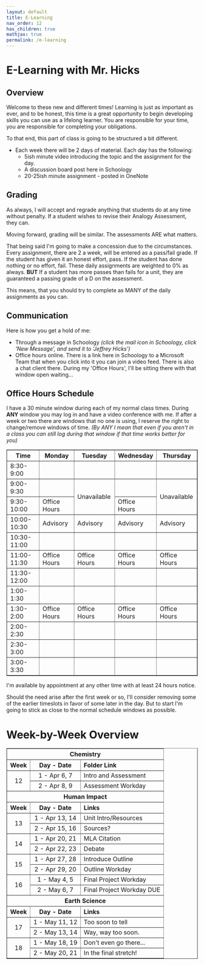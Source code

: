 ```yaml
---
layout: default
title: E-Learning
nav_order: 12
has_children: true
mathjax: true
permalink: /e-learning
---
```

# E-Learning with Mr. Hicks

## Overview
Welcome to these new and different times!
Learning is just as important as ever, and to be honest, this time is a great opportunity to begin developing skills you can use as a lifelong learner.
You are responsible for your time, you are responsible for completing your obligations.

To that end, this part of class is going to be structured a bit different.

  * Each week there will be 2 days of material. Each day has the following:
    * 5ish minute video introducing the topic and the assignment for the day.
    * A discussion board post here in Schoology
    * 20-25ish minute assignment - posted in OneNote

## Grading
As always, I will accept and regrade anything that students do at any time without penalty.
If a student wishes to revise their Analogy Assessment, they can.

Moving forward, grading will be similar.
The assessments ARE what matters.

That being said I'm going to make a concession due to the circumstances.
Every assignment, there are 2 a week, will be entered as a pass/fail grade.
If the student has given it an honest effort, pass.
If the student has done nothing or no effort, fail.
These daily assignments are weighted to 0% as always.
**BUT** If a student has more passes than fails for a unit, they are guaranteed a passing grade of a D on the assessment.

This means, that you should try to complete as MANY of the daily assignments as you can.

## Communication
Here is how you get a hold of me:

  * Through a message in Schoology *(click the mail icon in Schoology, click 'New Message', and send it to 'Jeffrey Hicks')*
  * Office hours online.  There is a link here in Schoology to a Microsoft Team that when you click into it you can join a video feed.  There is also a chat client there.  During my 'Office Hours', I'll be sitting there with that window open waiting...

## Office Hours Schedule
I have a 30 minute window during each of my normal class times.
During **ANY** window you may log in and have a video conference with me.
If after a week or two there are windows that no one is using, I reserve the right to change/remove windows of time.
*(By ANY I mean that even if you aren't in a class you can still log during that window if that time works better for you)*

<table style="border-collapse: collapse;" border="1">
  <tr>
    <th>Time</th>
    <th>Monday</th>
    <th>Tuesday</th>
    <th>Wednesday</th>
    <th>Thursday</th>
  </tr>
  <tr>
    <td>8:30-9:00</td>
    <td></td>
    <td></td>
    <td></td>
    <td></td>
  </tr>
  <tr>
    <td>9:00-9:30</td>
    <td></td>
    <td rowspan="2">Unavailable</td>
    <td></td>
    <td rowspan="2">Unavailable</td>
  </tr>
  <tr>
    <td>9:30-10:00</td>
    <td>Office Hours</td>
    <td>Office Hours</td>
  </tr>
  <tr>
    <td>10:00-10:30</td>
    <td>Advisory</td>
    <td>Advisory</td>
    <td>Advisory</td>
    <td>Advisory</td>
  </tr>
  <tr>
    <td>10:30-11:00</td>
    <td></td>
    <td></td>
    <td></td>
    <td></td>
  </tr>
  <tr>
    <td>11:00-11:30</td>
    <td>Office Hours</td>
    <td>Office Hours</td>
    <td>Office Hours</td>
    <td>Office Hours</td>
  </tr>
  <tr>
    <td>11:30-12:00</td>
    <td></td>
    <td></td>
    <td></td>
    <td></td>
  </tr>
  <tr>
    <td>1:00-1:30</td>
    <td></td>
    <td></td>
    <td></td>
    <td></td>
  </tr>
  <tr>
    <td>1:30-2:00</td>
    <td>Office Hours</td>
    <td>Office Hours</td>
    <td>Office Hours</td>
    <td>Office Hours</td>
  </tr>
  <tr>
    <td>2:00-2:30</td>
    <td></td>
    <td></td>
    <td></td>
    <td></td>
  </tr>
  <tr>
    <td>2:30-3:00</td>
    <td></td>
    <td></td>
    <td></td>
    <td></td>
  </tr>
  <tr>
    <td>3:00-3:30</td>
    <td></td>
    <td></td>
    <td></td>
    <td></td>
  </tr>
</table>

I'm available by appointment at any other time with at least 24 hours notice.

Should the need arise after the first week or so, I'll consider removing some of the earlier timeslots in favor of some later in the day.
But to start I'm going to stick as close to the normal schedule windows as possible.


# Week-by-Week Overview
<table  style="border-collapse: collapse;" border="1">
  <!-- Chemistry -->
  <tr>
    <th colspan="3" align="center">Chemistry</th>
  </tr>
  <tr>
    <th align="center">Week</th>
    <th align="center">Day - Date</th>
    <th align="left">Folder Link</th>
  </tr>
  <!-- Week 12 -->
  <tr>
    <td rowspan="2" align="center">12</td>
    <td align="center">1 - Apr 6, 7</td>
    <td>Intro and Assessment</td>
  </tr>
  <tr>
    <td align="center">2 - Apr 8, 9</td>
    <td>Assessment Workday</td>
  </tr>
<!-- Human Impact -->
  <tr>
    <th colspan="3" align="center">Human Impact</th>
  </tr>
  <tr>
    <th align="center">Week</th>
    <th align="center">Day - Date</th>
    <th align="left">Links</th>
  </tr>
  <!-- Week 13 -->
  <tr>
    <td rowspan="2" align="center">13</td>
    <td align="center">1 - Apr 13, 14</td>
    <td>Unit Intro/Resources</td>
  </tr>
  <tr>
    <td align="center">2 - Apr 15, 16</td>
    <td>Sources?</td>
  </tr>
  <!-- Week 14 -->
  <tr>
    <td rowspan="2" align="center">14</td>
    <td align="center">1 - Apr 20, 21</td>
    <td>MLA Citation</td>
  </tr>
  <tr>
    <td align="center">2 - Apr 22, 23</td>
    <td>Debate</td>
  </tr>
  <!-- Week 15 -->
  <tr>
    <td rowspan="2" align="center">15</td>
    <td align="center">1 - Apr 27, 28</td>
    <td>Introduce Outline</td>
  </tr>
  <tr>
    <td align="center">2 - Apr 29, 20</td>
    <td>Outline Workday</td>
  </tr>
  <!-- Week 16 -->
  <tr>
    <td rowspan="2" align="center">16</td>
    <td align="center">1 - May 4, 5</td>
    <td>Final Project Workday</td>
  </tr>
  <tr>
    <td align="center">2 - May 6, 7</td>
    <td>Final Project Workday DUE</td>
  </tr>
<!-- Earth Science -->
  <tr>
    <th colspan="3" align="center">Earth Science</th>
  </tr>
  <tr>
    <th align="center">Week</th>
    <th align="center">Day - Date</th>
    <th align="left">Links</th>
  </tr>

  <!-- Week 17 -->
  <tr>
    <td rowspan="2" align="center">17</td>
    <td align="center">1 - May 11, 12</td>
    <td>Too soon to tell</td>
  </tr>
  <tr>
    <td align="center">2 - May 13, 14</td>
    <td>Way, way too soon.</td>
  </tr>
  <!-- Week 18 -->
  <tr>
    <td rowspan="2" align="center">18</td>
    <td align="center">1 - May 18, 19</td>
    <td>Don't even go there...</td>
  </tr>
  <tr>
    <td align="center">2 - May 20, 21</td>
    <td>In the final stretch!</td>
  </tr>
</table>